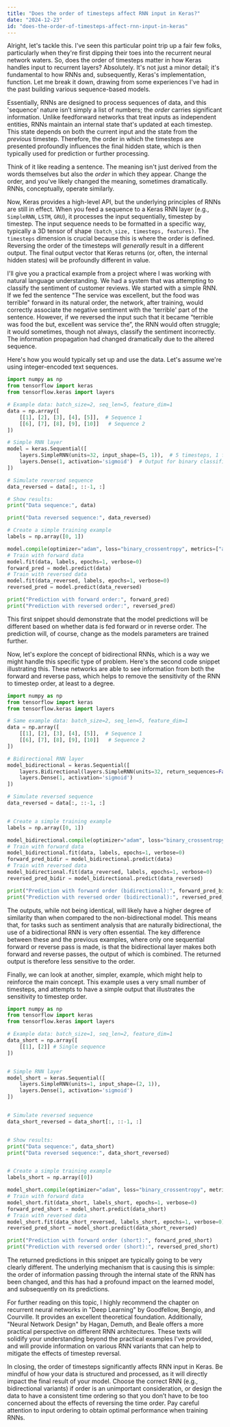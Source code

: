 ```yaml
---
title: "Does the order of timesteps affect RNN input in Keras?"
date: "2024-12-23"
id: "does-the-order-of-timesteps-affect-rnn-input-in-keras"
---
```


Alright, let's tackle this. I've seen this particular point trip up a fair few folks, particularly when they're first dipping their toes into the recurrent neural network waters. So, does the order of timesteps matter in how Keras handles input to recurrent layers? Absolutely. It's not just a minor detail; it's fundamental to how RNNs and, subsequently, Keras's implementation, function. Let me break it down, drawing from some experiences I've had in the past building various sequence-based models.

Essentially, RNNs are designed to process sequences of data, and this 'sequence' nature isn’t simply a list of numbers; the *order* carries significant information. Unlike feedforward networks that treat inputs as independent entities, RNNs maintain an internal state that's updated at each timestep. This state depends on both the current input and the state from the *previous* timestep. Therefore, the order in which the timesteps are presented profoundly influences the final hidden state, which is then typically used for prediction or further processing.

Think of it like reading a sentence. The meaning isn't just derived from the words themselves but also the *order* in which they appear. Change the order, and you've likely changed the meaning, sometimes dramatically. RNNs, conceptually, operate similarly.

Now, Keras provides a high-level API, but the underlying principles of RNNs are still in effect. When you feed a sequence to a Keras RNN layer (e.g., `SimpleRNN`, `LSTM`, `GRU`), it processes the input sequentially, timestep by timestep. The input sequence needs to be formatted in a specific way, typically a 3D tensor of shape `(batch_size, timesteps, features)`. The `timesteps` dimension is crucial because this is where the order is defined. Reversing the order of the timesteps will *generally* result in a different output. The final output vector that Keras returns (or, often, the internal hidden states) will be profoundly different in value.

I'll give you a practical example from a project where I was working with natural language understanding. We had a system that was attempting to classify the sentiment of customer reviews. We started with a simple RNN. If we fed the sentence "The service was excellent, but the food was terrible" forward in its natural order, the network, after training, would correctly associate the negative sentiment with the 'terrible' part of the sentence. However, if we reversed the input such that it became “terrible was food the but, excellent was service the”, the RNN would often struggle; it would sometimes, though not always, classify the sentiment incorrectly. The information propagation had changed dramatically due to the altered sequence.

Here's how you would typically set up and use the data. Let's assume we're using integer-encoded text sequences.

```python
import numpy as np
from tensorflow import keras
from tensorflow.keras import layers

# Example data: batch_size=2, seq_len=5, feature_dim=1
data = np.array([
    [[1], [2], [3], [4], [5]],  # Sequence 1
    [[6], [7], [8], [9], [10]]   # Sequence 2
])

# Simple RNN layer
model = keras.Sequential([
    layers.SimpleRNN(units=32, input_shape=(5, 1)),  # 5 timesteps, 1 feature
    layers.Dense(1, activation='sigmoid')  # Output for binary classification
])

# Simulate reversed sequence
data_reversed = data[:, ::-1, :]

# Show results:
print("Data sequence:", data)

print("Data reversed sequence:", data_reversed)

# Create a simple training example
labels = np.array([0, 1])

model.compile(optimizer="adam", loss="binary_crossentropy", metrics=["accuracy"])
# Train with forward data
model.fit(data, labels, epochs=1, verbose=0)
forward_pred = model.predict(data)
# Train with reversed data
model.fit(data_reversed, labels, epochs=1, verbose=0)
reversed_pred = model.predict(data_reversed)

print("Prediction with forward order:", forward_pred)
print("Prediction with reversed order:", reversed_pred)
```
This first snippet should demonstrate that the model predictions will be different based on whether data is fed forward or in reverse order. The prediction will, of course, change as the models parameters are trained further.

Now, let's explore the concept of bidirectional RNNs, which is a way we might handle this specific type of problem. Here's the second code snippet illustrating this. These networks are able to see information from both the forward and reverse pass, which helps to remove the sensitivity of the RNN to timestep order, at least to a degree.

```python
import numpy as np
from tensorflow import keras
from tensorflow.keras import layers

# Same example data: batch_size=2, seq_len=5, feature_dim=1
data = np.array([
    [[1], [2], [3], [4], [5]],  # Sequence 1
    [[6], [7], [8], [9], [10]]   # Sequence 2
])

# Bidirectional RNN layer
model_bidirectional = keras.Sequential([
    layers.Bidirectional(layers.SimpleRNN(units=32, return_sequences=False), input_shape=(5, 1)),
    layers.Dense(1, activation='sigmoid')
])

# Simulate reversed sequence
data_reversed = data[:, ::-1, :]


# Create a simple training example
labels = np.array([0, 1])

model_bidirectional.compile(optimizer="adam", loss="binary_crossentropy", metrics=["accuracy"])
# Train with forward data
model_bidirectional.fit(data, labels, epochs=1, verbose=0)
forward_pred_bidir = model_bidirectional.predict(data)
# Train with reversed data
model_bidirectional.fit(data_reversed, labels, epochs=1, verbose=0)
reversed_pred_bidir = model_bidirectional.predict(data_reversed)

print("Prediction with forward order (bidirectional):", forward_pred_bidir)
print("Prediction with reversed order (bidirectional):", reversed_pred_bidir)
```

The outputs, while not being identical, will likely have a higher degree of similarity than when compared to the non-bidirectional model. This means that, for tasks such as sentiment analysis that are naturally bidirectional, the use of a bidirectional RNN is very often essential. The key difference between these and the previous examples, where only one sequential forward or reverse pass is made, is that the bidirectional layer makes both forward and reverse passes, the output of which is combined. The returned output is therefore less sensitive to the order.

Finally, we can look at another, simpler, example, which might help to reinforce the main concept. This example uses a very small number of timesteps, and attempts to have a simple output that illustrates the sensitivity to timestep order.

```python
import numpy as np
from tensorflow import keras
from tensorflow.keras import layers

# Example data: batch_size=1, seq_len=2, feature_dim=1
data_short = np.array([
    [[1], [2]] # Single sequence
])


# Simple RNN layer
model_short = keras.Sequential([
    layers.SimpleRNN(units=1, input_shape=(2, 1)),
    layers.Dense(1, activation='sigmoid')
])


# Simulate reversed sequence
data_short_reversed = data_short[:, ::-1, :]


# Show results:
print("Data sequence:", data_short)
print("Data reversed sequence:", data_short_reversed)


# Create a simple training example
labels_short = np.array([0])

model_short.compile(optimizer="adam", loss="binary_crossentropy", metrics=["accuracy"])
# Train with forward data
model_short.fit(data_short, labels_short, epochs=1, verbose=0)
forward_pred_short = model_short.predict(data_short)
# Train with reversed data
model_short.fit(data_short_reversed, labels_short, epochs=1, verbose=0)
reversed_pred_short = model_short.predict(data_short_reversed)

print("Prediction with forward order (short):", forward_pred_short)
print("Prediction with reversed order (short):", reversed_pred_short)
```

The returned predictions in this snippet are typically going to be very clearly different. The underlying mechanism that is causing this is simple: the order of information passing through the internal state of the RNN has been changed, and this has had a profound impact on the learned model, and subsequently on its predictions.

For further reading on this topic, I highly recommend the chapter on recurrent neural networks in "Deep Learning" by Goodfellow, Bengio, and Courville. It provides an excellent theoretical foundation. Additionally, "Neural Network Design" by Hagan, Demuth, and Beale offers a more practical perspective on different RNN architectures. These texts will solidify your understanding beyond the practical examples I've provided, and will provide information on various RNN variants that can help to mitigate the effects of timestep reversal.

In closing, the order of timesteps significantly affects RNN input in Keras. Be mindful of how your data is structured and processed, as it will directly impact the final result of your model. Choose the correct RNN (e.g., bidirectional variants) if order is an unimportant consideration, or design the data to have a consistent time ordering so that you don’t have to be too concerned about the effects of reversing the time order. Pay careful attention to input ordering to obtain optimal performance when training RNNs.
